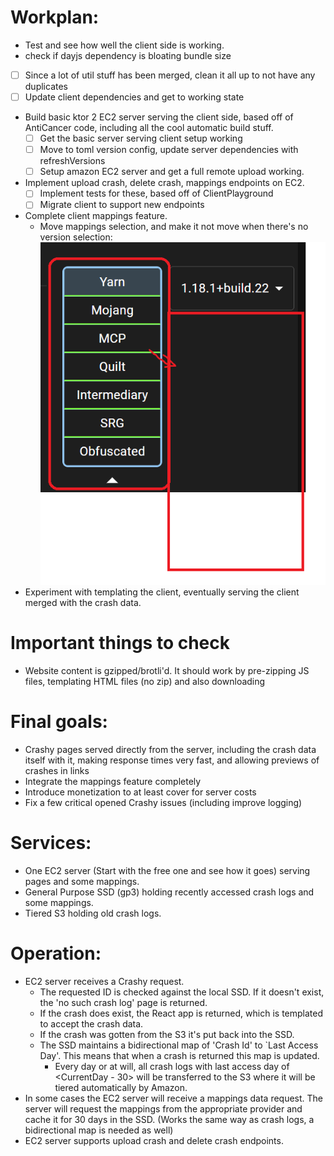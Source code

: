 
# Workplan:

- Test and see how well the client side is working.  
-  check if dayjs dependency is bloating bundle size
  -[ ] Since a lot of util stuff has been merged, clean it all up to not have any duplicates
  -[ ] Update client dependencies and get to working state
- Build basic ktor 2 EC2 server serving the client side, based off of AntiCancer code, including all the cool automatic build stuff.
  -[ ] Get the basic server serving client setup working
  -[ ] Move to toml version config, update server dependencies with refreshVersions
  -[ ] Setup amazon EC2 server and get a full remote upload working. 
- Implement upload crash, delete crash, mappings endpoints on EC2.
  -[ ] Implement tests for these, based off of ClientPlayground
  -[ ] Migrate client to support new endpoints
- Complete client mappings feature.
  - Move mappings selection, and make it not move when there's no version selection:  
  ![img.png](img.png)
- Experiment with templating the client, eventually serving the client merged with the crash data.

# Important things to check
- Website content is gzipped/brotli'd. It should work by pre-zipping JS files, templating HTML files (no zip) and also downloading 




# Final goals:
- Crashy pages served directly from the server, including the crash data itself with it, making response times very fast, and allowing previews of crashes in links
- Integrate the mappings feature completely
- Introduce monetization to at least cover for server costs
- Fix a few critical opened Crashy issues (including improve logging)

# Services:

- One EC2 server (Start with the free one and see how it goes) serving pages and some mappings. 
- General Purpose SSD (gp3) holding recently accessed crash logs and some mappings.
- Tiered S3 holding old crash logs.

# Operation:

- EC2 server receives a Crashy request. 
  - The requested ID is checked against the local SSD. If it doesn't exist, the 'no such crash log' page is returned.
  - If the crash does exist, the React app is returned, which is templated to accept the crash data. 
  - If the crash was gotten from the S3 it's put back into the SSD. 
  - The SSD maintains a bidirectional map of 'Crash Id' to `Last Access Day'. This means that when a crash is returned this map is updated. 
    - Every day or at will, all crash logs with last access day of <CurrentDay - 30> will be transferred to the S3 where it will be tiered automatically by Amazon.
- In some cases the EC2 server will receive a mappings data request. The server will request the mappings from the appropriate provider and cache it for 30 days in the SSD. (Works the same way as crash logs, a bidirectional map is needed as well)
- EC2 server supports upload crash and delete crash endpoints.
